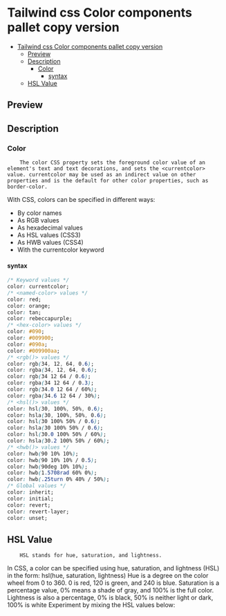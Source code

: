 # Tailwind css Color components pallet copy version 
- [Tailwind css Color components pallet copy version](#tailwind-css-color-components-pallet-copy-version)
  - [Preview](#preview)
  - [Description](#description)
    - [Color](#color)
      - [syntax](#syntax)
  - [HSL Value](#hsl-value)


## Preview



## Description


### Color

        The color CSS property sets the foreground color value of an element's text and text decorations, and sets the <currentcolor> value. currentcolor may be used as an indirect value on other properties and is the default for other color properties, such as border-color.

With CSS, colors can be specified in different ways:

*  By color names
* As RGB values
* As hexadecimal values
* As HSL values (CSS3)
* As HWB values (CSS4)
* With the currentcolor keyword

#### syntax


```css
/* Keyword values */
color: currentcolor;
/* <named-color> values */
color: red;
color: orange;
color: tan;
color: rebeccapurple;
/* <hex-color> values */
color: #090;
color: #009900;
color: #090a;
color: #009900aa;
/* <rgb()> values */
color: rgb(34, 12, 64, 0.6);
color: rgba(34, 12, 64, 0.6);
color: rgb(34 12 64 / 0.6);
color: rgba(34 12 64 / 0.3);
color: rgb(34.0 12 64 / 60%);
color: rgba(34.6 12 64 / 30%);
/* <hsl()> values */
color: hsl(30, 100%, 50%, 0.6);
color: hsla(30, 100%, 50%, 0.6);
color: hsl(30 100% 50% / 0.6);
color: hsla(30 100% 50% / 0.6);
color: hsl(30.0 100% 50% / 60%);
color: hsla(30.2 100% 50% / 60%);
/* <hwb()> values */
color: hwb(90 10% 10%);
color: hwb(90 10% 10% / 0.5);
color: hwb(90deg 10% 10%);
color: hwb(1.5708rad 60% 0%);
color: hwb(.25turn 0% 40% / 50%);
/* Global values */
color: inherit;
color: initial;
color: revert;
color: revert-layer;
color: unset;
```
## HSL Value
        HSL stands for hue, saturation, and lightness.
In CSS, a color can be specified using hue, saturation, and lightness (HSL) in the form:
        hsl(hue, saturation, lightness)
Hue is a degree on the color wheel from 0 to 360. 0 is red, 120 is green, and 240 is blue.
Saturation is a percentage value, 0% means a shade of gray, and 100% is the full color.
Lightness is also a percentage, 0% is black, 50% is neither light or dark, 100% is white
Experiment by mixing the HSL values below: